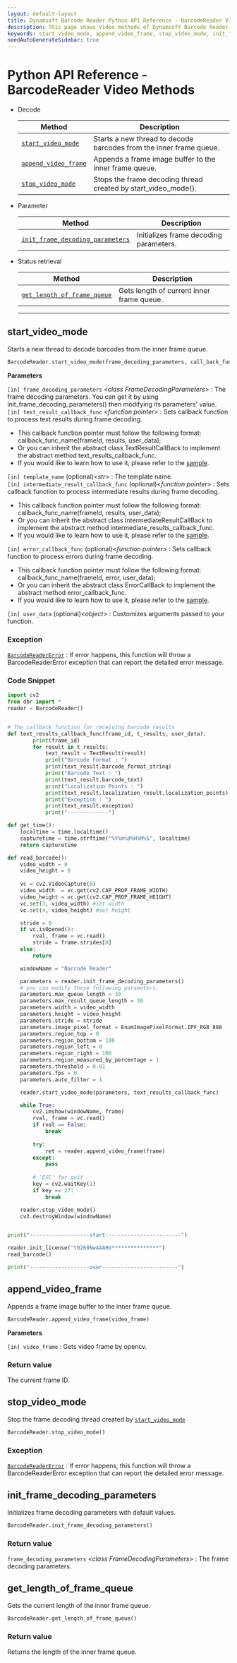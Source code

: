 ```yaml
---
layout: default-layout
title: Dynamsoft Barcode Reader Python API Reference - BarcodeReader Video Methods
description: This page shows Video methods of Dynamsoft Barcode Reader for Python SDK.
keywords: start_video_mode, append_video_frame, stop_video_mode, init_frame_decoding_parameters, get_length_of_frame_queue, video methods, BarcodeReader, api reference, python
needAutoGenerateSidebar: true
---
```


# Python API Reference - BarcodeReader Video Methods

- Decode
    
   | Method               | Description |
   |----------------------|-------------|
   | [`start_video_mode`](#start_video_mode) | Starts a new thread to decode barcodes from the inner frame queue. |
   | [`append_video_frame`](#append_video_frame) | Appends a frame image buffer to the inner frame queue. |
   | [`stop_video_mode`](#stop_video_mode) | Stops the frame decoding thread created by start_video_mode(). |

- Parameter
   
   | Method               | Description |
   |----------------------|-------------|
   | [`init_frame_decoding_parameters`](#init_frame_decoding_parameters) | Initializes frame decoding parameters. |

- Status retrieval
   
   | Method               | Description |
   |----------------------|-------------|
   | [`get_length_of_frame_queue`](#get_length_of_frame_queue) | Gets length of current inner frame queue. |

  ---

## start_video_mode

Starts a new thread to decode barcodes from the inner frame queue. 

```python
BarcodeReader.start_video_mode(frame_decoding_parameters, call_back_func, template_name="")
```

**Parameters**

`[in] frame_decoding_parameters` <*class FrameDecodingParameters*> : The frame decoding parameters. You can get it by using init_frame_decoding_parameters() then modifying its parameters' value.  
`[in] text_result_callback_func` <*function pointer*> : Sets callback function to process text results during frame decoding.  
- This callback function pointer must follow the following format: callback_func_name(frameId, results, user_data);  
- Or you can inherit the abstract class TextResultCallBack to implement the abstract method text_results_callback_func.  
- If you would like to learn how to use it, please refer to the [sample](https://github.com/Dynamsoft/python-barcode/blob/master/samples/test_DecodeVideoByCamera.py).

`[in] template_name` (optional)<*str*> : The template name.  
`[in] intermediate_result_callback_func` (optional)<*function pointer*> : Sets callback function to process intermediate results during frame decoding. 
- This callback function pointer must follow the following format: callback_func_name(frameId, results, user_data); 
- Or you can inherit the abstract class IntermediateResultCallBack to implement the abstract method intermediate_results_callback_func.  
- If you would like to learn how to use it, please refer to the [sample](https://github.com/Dynamsoft/python-barcode/blob/master/samples/test_DecodeVideoByCamera.py).

`[in] error_callback_func` (optional)<*function pointer*> : Sets callback function to process errors during frame decoding.  
- This callback function pointer must follow the following format: callback_func_name(frameId, error, user_data);  
- Or you can inherit the abstract class ErrorCallBack to implement the abstract method error_callback_func.
- If you would like to learn how to use it, please refer to the [sample](https://github.com/Dynamsoft/python-barcode/blob/master/samples/test_DecodeVideoByCamera.py).

`[in] user_data` (optional)<*object*> : Customizes arguments passed to your function.

### Exception

[`BarcodeReaderError`](../class/BarcodeReaderError.md) : If error happens, this function will throw a BarcodeReaderError exception that can report the detailed error message.

### Code Snippet

```python
import cv2
from dbr import *
reader = BarcodeReader()


# The callback function for receiving barcode results
def text_results_callback_func(frame_id, t_results, user_data):
        print(frame_id)
        for result in t_results:
            text_result = TextResult(result)
            print("Barcode Format : ")
            print(text_result.barcode_format_string)
            print("Barcode Text : ")
            print(text_result.barcode_text)
            print("Localization Points : ")
            print(text_result.localization_result.localization_points)
            print("Exception : ")
            print(text_result.exception)
            print("-------------")

def get_time():
    localtime = time.localtime()
    capturetime = time.strftime("%Y%m%d%H%M%S", localtime)
    return capturetime

def read_barcode():
    video_width = 0
    video_height = 0
    
    vc = cv2.VideoCapture(0)
    video_width  = vc.get(cv2.CAP_PROP_FRAME_WIDTH)
    video_height = vc.get(cv2.CAP_PROP_FRAME_HEIGHT)
    vc.set(3, video_width) #set width
    vc.set(4, video_height) #set height

    stride = 0
    if vc.isOpened():  
        rval, frame = vc.read()
        stride = frame.strides[0]
    else:
        return

    windowName = "Barcode Reader"

    parameters = reader.init_frame_decoding_parameters()
    # you can modify these following parameters.
    parameters.max_queue_length = 30
    parameters.max_result_queue_length = 30
    parameters.width = video_width
    parameters.height = video_height
    parameters.stride = stride
    parameters.image_pixel_format = EnumImagePixelFormat.IPF_RGB_888
    parameters.region_top = 0
    parameters.region_bottom = 100
    parameters.region_left = 0
    parameters.region_right = 100
    parameters.region_measured_by_percentage = 1
    parameters.threshold = 0.01
    parameters.fps = 0
    parameters.auto_filter = 1

    reader.start_video_mode(parameters, text_results_callback_func)

    while True:
        cv2.imshow(windowName, frame)
        rval, frame = vc.read()
        if rval == False:
            break
        
        try:
            ret = reader.append_video_frame(frame)
        except:
            pass
        
        # 'ESC' for quit
        key = cv2.waitKey(1)
        if key == 27:
            break

    reader.stop_video_mode()
    cv2.destroyWindow(windowName)


print("-------------------start------------------------")

reader.init_license("t0260NwAAAHV***************")
read_barcode()

print("-------------------over------------------------")
```

## append_video_frame

Appends a frame image buffer to the inner frame queue.  

```python
BarcodeReader.append_video_frame(video_frame)
```

**Parameters**

`[in] video_frame` : Gets video frame by opencv.

### Return value

The current frame ID.


## stop_video_mode

Stop the frame decoding thread created by [`start_video_mode`](#start_video_mode)

```python
BarcodeReader.stop_video_mode()
``` 

### Exception

[`BarcodeReaderError`](../class/BarcodeReaderError.md) : If error happens, this function will throw a BarcodeReaderError exception that can report the detailed error message.


## init_frame_decoding_parameters

Initializes frame decoding parameters with default values.

```python
BarcodeReader.init_frame_decoding_parameters()
```

### Return value

`frame_decoding_parameters` <*class FrameDecodingParameters*> : The frame decoding parameters.

## get_length_of_frame_queue

Gets the current length of the inner frame queue.

```python
BarcodeReader.get_length_of_frame_queue()	
```

### Return value

Returns the length of the inner frame queue.
